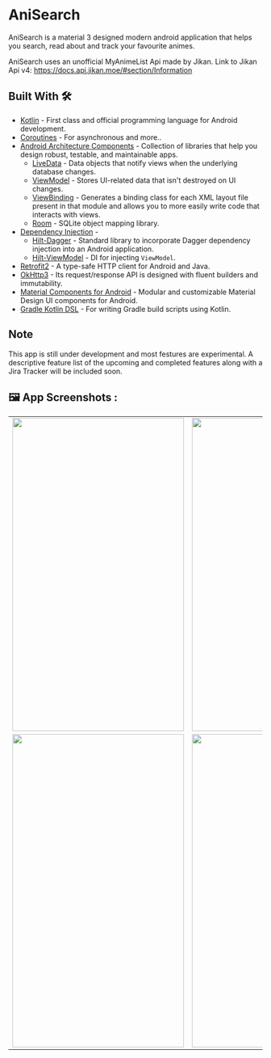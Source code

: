 # AniSearch

AniSearch is a material 3 designed modern android application that helps you search, read about and track your favourite animes.

AniSearch uses an unofficial MyAnimeList Api made by Jikan.
Link to Jikan Api v4: https://docs.api.jikan.moe/#section/Information

## Built With 🛠
- [Kotlin](https://kotlinlang.org/) - First class and official programming language for Android development.
- [Coroutines](https://kotlinlang.org/docs/reference/coroutines-overview.html) - For asynchronous and more..
- [Android Architecture Components](https://developer.android.com/topic/libraries/architecture) - Collection of libraries that help you design robust, testable, and maintainable apps.
  - [LiveData](https://developer.android.com/topic/libraries/architecture/livedata) - Data objects that notify views when the underlying database changes.
  - [ViewModel](https://developer.android.com/topic/libraries/architecture/viewmodel) - Stores UI-related data that isn't destroyed on UI changes. 
  - [ViewBinding](https://developer.android.com/topic/libraries/view-binding) - Generates a binding class for each XML layout file present in that module and allows you to more easily write code that interacts with views.
  - [Room](https://developer.android.com/topic/libraries/architecture/room) - SQLite object mapping library.
- [Dependency Injection](https://developer.android.com/training/dependency-injection) - 
  - [Hilt-Dagger](https://dagger.dev/hilt/) - Standard library to incorporate Dagger dependency injection into an Android application.
  - [Hilt-ViewModel](https://developer.android.com/training/dependency-injection/hilt-jetpack) - DI for injecting `ViewModel`.
- [Retrofit2](https://square.github.io/retrofit/) - A type-safe HTTP client for Android and Java.
- [OkHttp3](https://square.github.io/okhttp/) - Its request/response API is designed with fluent builders and immutability.
- [Material Components for Android](https://github.com/material-components/material-components-android) - Modular and customizable Material Design UI components for Android.
- [Gradle Kotlin DSL](https://docs.gradle.org/current/userguide/kotlin_dsl.html) - For writing Gradle build scripts using Kotlin.


## Note

This app is still under development and most festures are experimental. A descriptive feature list of the upcoming and completed features along with a Jira Tracker will be included soon.


<p><h2><a id="index8"></a>🖼 App Screenshots :</h2></p>
<table>
  <tr>
     <td><img src="https://user-images.githubusercontent.com/77199373/206863238-8755c561-9a3c-4051-addb-a02a0ce5602e.jpg" width=340 height=620></td>
    <td><img src="https://user-images.githubusercontent.com/77199373/206803824-219c9b4d-2369-4ef0-97f0-253a06ec9eef.jpg" width=340 height=620></td>
     <td><img src="https://user-images.githubusercontent.com/77199373/206803831-1df6129a-9562-4c8a-9438-b3db4666f5e1.jpg" width=340 height=620></td>
  </tr>
  <tr>
     <td><img src="https://user-images.githubusercontent.com/77199373/206803837-a1b07ca0-b6f5-4172-b477-3f285868a12c.jpg" width=340 height=620></td>
    <td><img src="https://user-images.githubusercontent.com/77199373/206803844-b3a55096-05d5-4f9c-a9d3-42d9c709b723.jpg" width=340 height=620></td>
    <td><img src="https://user-images.githubusercontent.com/77199373/206803851-9fca841c-a6bc-4fe7-917b-a98d6fb72d97.jpg" width=340 height=620></td>
  
 </tr>
</table>
